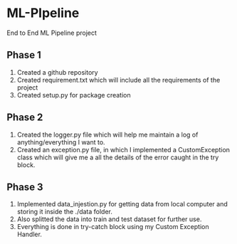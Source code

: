 # ML-PIpeline
End to End ML Pipeline project

## Phase 1
1) Created a github repository
2) Created requirement.txt which will include all the requirements of the project
3) Created setup.py for package creation


## Phase 2

1) Created the logger.py file which will help me maintain a log of anything/everything I want to.
2) Created an exception.py file, in which I implemented a CustomException class which will give me a all the details of the error caught in the try block.


## Phase 3

1) Implemented data_injestion.py for getting data from local computer and storing it inside the ./data folder.
2) Also splitted the data into train and test dataset for further use.
3) Everything is done in try-catch block using my Custom Exception Handler.
   
